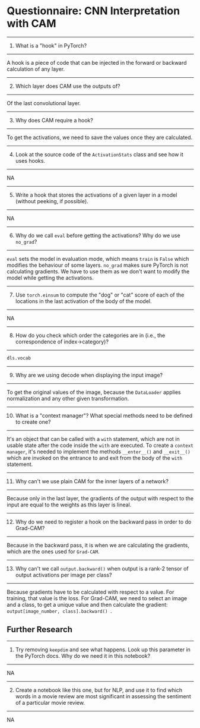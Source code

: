 # Questionnaire: CNN Interpretation with CAM


---
1. What is a "hook" in PyTorch?
---
A hook is a piece of code that can be injected in the forward or backward calculation of any layer.

---
2. Which layer does CAM use the outputs of?
---
Of the last convolutional layer.

---
3. Why does CAM require a hook?
---
To get the activations, we need to save the values once they are calculated.

---
4. Look at the source code of the `ActivationStats` class and see how it uses hooks.
---
NA

---
5. Write a hook that stores the activations of a given layer in a model (without peeking, if possible).
---
NA

---
6. Why do we call `eval` before getting the activations? Why do we use `no_grad`?
---
`eval` sets the model in evaluation mode, which means `train` is `False` which modifies the behaviour of some layers. `no_grad` makes sure PyTorch is not calculating gradients. 
We have to use them as we don't want to modify the model while getting the activations.

---
7. Use `torch.einsum` to compute the "dog" or "cat" score of each of the locations in the last activation of the body of the model.
---
NA

---
8. How do you check which order the categories are in (i.e., the correspondence of index->category)?
---
```py
dls.vocab
```

---
9.  Why are we using decode when displaying the input image?
---
To get the original values of the image, because the `DataLoader` applies normalization and any other given transformation.

---
10.  What is a "context manager"? What special methods need to be defined to create one?
---
It's an object that can be called with a `with` statement, which are not in usable state after the code inside the `with` are executed. To create a `context manager`, it's needed to implement the methods `__enter__()` and `__exit__()` which are invoked on the entrance to and exit from the body of the `with` statement.   

---
11.  Why can't we use plain CAM for the inner layers of a network?
---
Because only in the last layer, the gradients of the output with respect to the input are equal to the weights as this layer is lineal.

---
12.  Why do we need to register a hook on the backward pass in order to do Grad-CAM?
---
Because in the backward pass, it is when we are calculating the gradients, which are the ones used for `Grad-CAM`.

---
13. Why can't we call `output.backward()` when output is a rank-2 tensor of output activations per image per class?
---
Because gradients have to be calculated with respect to a value. For training, that value is the loss. For Grad-CAM, we need to select an image and a class, to get a unique value and then calculate the gradient: `output[image_number, class].backward() `.


## Further Research

---
1. Try removing `keepdim` and see what happens. Look up this parameter in the PyTorch docs. Why do we need it in this notebook?
---
NA

---
2. Create a notebook like this one, but for NLP, and use it to find which words in a movie review are most significant in assessing the sentiment of a particular movie review.
---
NA

